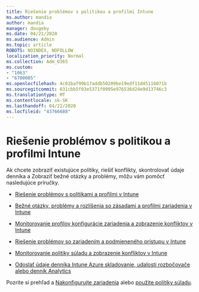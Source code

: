 ```yaml
---
title: Riešenie problémov s politikou a profilmi Intune
ms.author: mandia
author: mandia
manager: dougeby
ms.date: 04/21/2020
ms.audience: Admin
ms.topic: article
ROBOTS: NOINDEX, NOFOLLOW
localization_priority: Normal
ms.collection: Adm_O365
ms.custom:
- "1063"
- "6700005"
ms.openlocfilehash: 4c01baf99b17addb50209be19edf11d45116071b
ms.sourcegitcommit: 631cbb5f03e5371f0995e976536d24e9d13746c3
ms.translationtype: MT
ms.contentlocale: sk-SK
ms.lasthandoff: 04/22/2020
ms.locfileid: "43766688"
---
```

# <a name="troubleshooting-intune-policy-and-profiles"></a>Riešenie problémov s politikou a profilmi Intune

Ak chcete zobraziť existujúce politiky, riešiť konflikty, skontrolovať údaje denníka a Zobraziť bežné otázky a problémy, môžu vám pomôcť nasledujúce príručky.

- [Riešenie problémov s politikami a profilmi v Intune](https://docs.microsoft.com/intune/troubleshoot-policies-in-microsoft-intune)

- [Bežné otázky, problémy a rozlíšenia so zásadami a profilmi zariadenia v Intune](https://docs.microsoft.com/intune/device-profile-troubleshoot)

- [Monitorovanie profilov konfigurácie zariadenia a zobrazenie konfliktov v Intune](https://docs.microsoft.com/intune/device-profile-monitor)

- [Riešenie problémov so zariadením a podmieneného prístupu v Intune](https://docs.microsoft.com/intune/troubleshoot-conditional-access)

- [Monitorovanie politiky súladu a zobrazenie konfliktov v Intune](https://docs.microsoft.com/intune/compliance-policy-monitor)

- [Odoslať údaje denníka Intune Azure skladovanie, udalosti rozbočovače alebo denník Analytics](https://docs.microsoft.com/intune/review-logs-using-azure-monitor)

Pozrite si prehľad a [Nakonfigurujte zariadenia](https://docs.microsoft.com/intune/device-profiles) alebo [použite politiky súladu](https://docs.microsoft.com/intune/device-compliance-get-started).